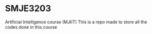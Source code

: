 # SMJE3203
Artificial Intelligence course (MJIIT)
This is a repo made to store all the codes done in this course
